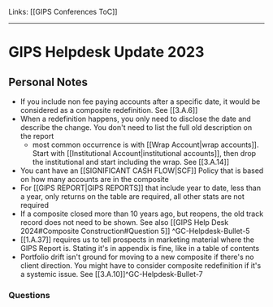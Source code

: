 Links: [[GIPS Conferences ToC]]
___
# GIPS Helpdesk Update 2023
## Personal Notes
- If you include non fee paying accounts after a specific date, it would be considered as a composite redefinition. See [[3.A.6]]
- When a redefinition happens, you only need to disclose the date and describe the change. You don't need to list the full old description on the report
	- most common occurrence is with [[Wrap Account|wrap accounts]]. Start with [[Institutional Account|institutional accounts]], then drop the institutional and start including the wrap. See [[3.A.14]]
- You cant have an [[SIGNIFICANT CASH FLOW|SCF]] Policy that is based on how many accounts are in the composite
- For [[GIPS REPORT|GIPS REPORTS]] that include year to date, less than a year, only returns on the table are required, all other stats are not required
- If a composite closed more than 10 years ago, but reopens, the old track record does not need to be shown. See also [[GIPS Help Desk 2024#Composite Construction#Question 5]]   ^GC-Helpdesk-Bullet-5
- [[1.A.37]] requires us to tell prospects in marketing material where the GIPS Report is. Stating it's in appendix is fine, like in a table of contents
- Portfolio drift isn't ground for moving to a new composite if there's no client direction. You might have to consider composite redefinition if it's a systemic issue. See [[3.A.10]]^GC-Helpdesk-Bullet-7
### Questions